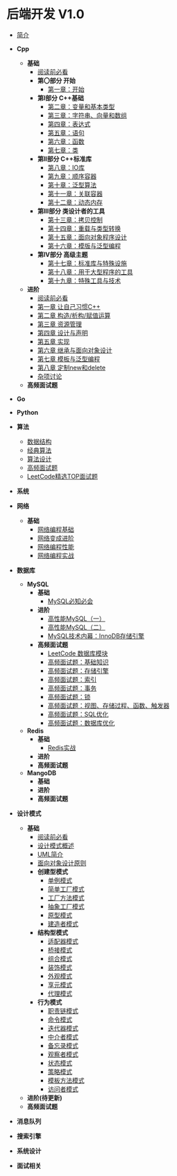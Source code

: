 # 后端开发 V1.0

* [简介](../README.md)

* **Cpp**
  * **基础**
    * [阅读前必看](../Cpp/C++Primer.md)
    * **第〇部分 开始**
      * [第一章：开始](../Cpp/C++Primer/ch01/ch01.md)
    * **第I部分 C++基础**
      * [第二章：变量和基本类型](../Cpp/C++Primer/ch02/ch02.md)
      * [第三章：字符串、向量和数组](../Cpp/C++Primer/ch03/ch03.md)
      * [第四章：表达式](../Cpp/C++Primer/ch04/ch04.md)
      * [第五章：语句](../Cpp/C++Primer/ch05/ch05.md)
      * [第六章：函数](../Cpp/C++Primer/ch06/ch06.md)
      * [第七章：类](../Cpp/C++Primer/ch07/ch07.md)
    * **第II部分 C++标准库**
      * [第八章：IO库](../Cpp/C++Primer/ch08/ch08.md)
      * [第九章：顺序容器](../Cpp/C++Primer/ch09/ch09.md)
      * [第十章：泛型算法](../Cpp/C++Primer/ch10/ch10.md)
      * [第十一章：关联容器](../Cpp/C++Primer/ch11/ch11.md)
      * [第十二章：动态内存](../Cpp/C++Primer/ch12/ch12.md)
    * **第III部分 类设计者的工具**
      * [第十三章：拷贝控制](../Cpp/C++Primer/ch13/ch13.md)
      * [第十四章：重载与类型转换](../Cpp/C++Primer/ch14/ch14.md)
      * [第十五章：面向对象程序设计](../Cpp/C++Primer/ch15/ch15.md)
      * [第十六章：模版与泛型编程](../Cpp/C++Primer/ch16/ch16.md)
    * **第IV部分 高级主题**
      * [第十七章：标准库与特殊设施](../Cpp/C++Primer/ch17/ch17.md)
      * [第十八章：用于大型程序的工具](../Cpp/C++Primer/ch18/ch18.md)
      * [第十九章：特殊工具与技术](../Cpp/C++Primer/ch19/ch19.md)
  * **进阶**
    * [阅读前必看](../Cpp/EffectiveC++.md)
    * [第一章 让自己习惯C++](../Cpp/EffectiveC++/ch01/ch01.md)
    * [第二章 构造/析构/赋值运算](../Cpp/EffectiveC++/ch02/ch02.md)
    * [第三章 资源管理](../Cpp/EffectiveC++/ch03/ch03.md)
    * [第四章 设计与声明](../Cpp/EffectiveC++/ch04/ch04.md)
    * [第五章 实现](../Cpp/EffectiveC++/ch05/ch05.md)
    * [第六章 继承与面向对象设计](../Cpp/EffectiveC++/ch06/ch06.md)
    * [第七章 模板与泛型编程](../Cpp/EffectiveC++/ch07/ch07.md)
    * [第八章 定制new和delete](../Cpp/EffectiveC++/ch08/ch08.md)
    * [杂项讨论](../Cpp/EffectiveC++/ch09/ch09.md)
  * **高频面试题**
* **Go**
* **Python**
* **算法**
  * [数据结构](../DSA/DataStructure.md)
  * [经典算法](../DSA/ClassicalAlgorithm.md)
  * [算法设计](../DSA/AlgorithmDesign.md)
  * [高频面试题](../DSA/Interview.md)
  * [LeetCode精选TOP面试题](../DSA/LeetCodeTop.md)
* **系统**
* **网络**
  * **基础**
    * [网络编程基础](../Network/网络编程基础.md)
    * [网络变成进阶](../Network/网络编程性能.md)
    * [网络编程性能](../Network/网络编程性能.md)
    * [网络编程实战](../Network/网络编程实战.md)
* **数据库**
  * **MySQL**
    * **基础**
      * [MySQL必知必会](../DB/MySQL/MySQL必知必会.md)
    * **进阶**
      * [高性能MySQL（一）](../DB/MySQL/高性能MySQL（一）.md)
      * [高性能MySQL（二）](../DB/MySQL/高性能MySQL（二）.md)
      * [MySQL技术内幕：InnoDB存储引擎](../DB/MySQL/MySQL技术内幕：InnoDB存储引擎.md)
    * **高频面试题**
      * [LeetCode 数据库模块](../DB/MySQL/LeetCode.md)
      * [高频面试题：基础知识](../DB/MySQL/高频面试题：基础知识.md)
      * [高频面试题：存储引擎](../DB/MySQL/高频面试题：存储引擎.md)
      * [高频面试题：索引](../DB/MySQL/高频面试题：索引.md)
      * [高频面试题：事务](../DB/MySQL/高频面试题：事务.md)
      * [高频面试题：锁](../DB/MySQL/高频面试题：锁.md)
      * [高频面试题：视图、存储过程、函数、触发器](../DB/MySQL/高频面试题：视图、存储过程、函数、触发器.md)
      * [高频面试题：SQL优化](../DB/MySQL/高频面试题：SQL优化.md)
      * [高频面试题：数据库优化](../DB/MySQL/高频面试题：数据库优化.md)
  * **Redis**
    * **基础**
      * [Redis实战](../DB/Redis/Redis实战.md)
    * **进阶**
    * **高频面试题**
  * **MangoDB**
    * **基础**
    * **进阶**
    * **高频面试题**
* **设计模式**
  * **基础**
    * [阅读前必看](../DesignPatterns/README.md)
    * [设计模式概述](../DesignPatterns/Overview.md)
    * [UML简介](../DesignPatterns/UML/UML.md)
    * [面向对象设计原则](DesignPatterns/OOP/OOP.md)
    * **创建型模式**
      * [单例模式](../DesignPatterns/Singleton/Singleton.md)
      * [简单工厂模式](../DesignPatterns/SimpleFactory/SimpleFactory.md)
      * [工厂方法模式](../DesignPatterns/FactoryMethod/FactoryMethod.md)
      * [抽象工厂模式](../DesignPatterns/AbstractFactory/AbstractFactory.md)
      * [原型模式](../DesignPatterns/PrototypePattern/PrototypePattern.md)
      * [建造者模式](../DesignPatterns/BuilderPattern/BuilderPattern.md)
    * **结构型模式**
      * [适配器模式](../DesignPatterns/AdapterPattern/AdapterPattern.md)
      * [桥接模式](../DesignPatterns/BridgePattern/BridgePattern.md)
      * [组合模式](../DesignPatterns/CompositePattern/CompositePattern.md)
      * [装饰模式](../DesignPatterns/WrapperPattern/WrapperPattern.md)
      * [外观模式](../DesignPatterns/FacadePattern/FacadePattern.md)
      * [享元模式](../DesignPatterns/FlyweightPattern/FlyweightPattern.md)
      * [代理模式](../DesignPatterns/ProxyPattern/ProxyPattern.md)
    * **行为模式**
      * [职责链模式](../DesignPatterns/ChainOfResponsibility/ChainOfResponsibility.md)
      * [命令模式](../DesignPatterns/CommandPattern/CommandPattern.md)
      * [迭代器模式](../DesignPatterns/IteratorPattern/IteratorPattern.md)
      * [中介者模式](../DesignPatterns/MediatorPattern/MediatorPattern.md)
      * [备忘录模式](../DesignPatterns/MementoPattern/MementoPattern.md)
      * [观察者模式](../DesignPatterns/ObserverPattern/ObserverPattern.md)
      * [状态模式](../DesignPatterns/StatePattern/StatePattern.md)
      * [策略模式](../DesignPatterns/Strategy/Strategy.md)
      * [模板方法模式](../DesignPatterns/TemplateMethod/TemplateMethod.md)
      * [访问者模式](../DesignPatterns/VisitorPattern/VisitorPattern.md)
  * **进阶(待更新)**
  * **高频面试题**
* **消息队列**
* **搜索引擎**
* **系统设计**
* **面试相关**
